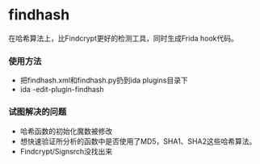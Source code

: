 # findhash
在哈希算法上，比Findcrypt更好的检测工具，同时生成Frida hook代码。

### 使用方法
* 把findhash.xml和findhash.py扔到ida plugins目录下
* ida -edit-plugin-findhash

### 试图解决的问题
* 哈希函数的初始化魔数被修改
* 想快速验证所分析的函数中是否使用了MD5，SHA1、SHA2这些哈希算法。
* Findcrypt/Signsrch没找出来



